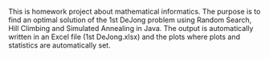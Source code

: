 This is homework project about mathematical informatics.
The purpose is to find an optimal solution of the 1st DeJong problem using Random Search, Hill Climbing and Simulated Annealing in Java.
The output is automatically written in an Excel file (1st DeJong.xlsx) and the plots where plots and statistics are automatically set.
